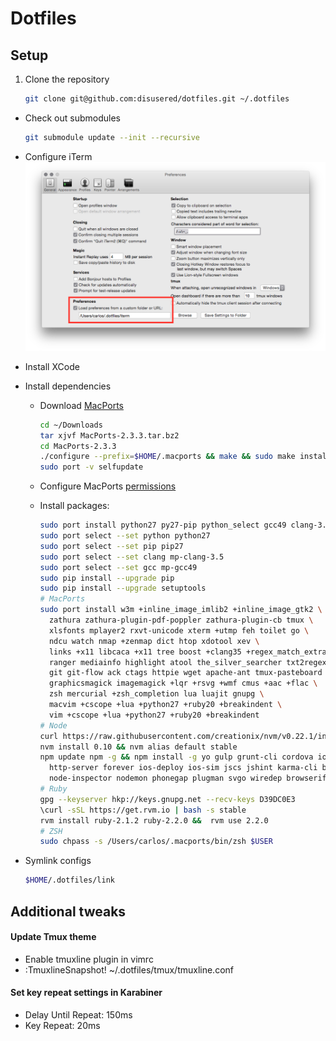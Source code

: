 # Dotfiles

## Setup

1. Clone the repository
    ```bash
    git clone git@github.com:disusered/dotfiles.git ~/.dotfiles
    ```

- Check out submodules
    ```bash
    git submodule update --init --recursive
    ```

- Configure iTerm
  ![iTerm2 Configuration](https://raw.githubusercontent.com/disusered/dotfiles/docs/images/iterm.png "iTerm2 Configuration")

- Install XCode

- Install dependencies
  - Download [MacPorts](https://www.macports.org/install.php#source)
    ```bash
    cd ~/Downloads
    tar xjvf MacPorts-2.3.3.tar.bz2
    cd MacPorts-2.3.3
    ./configure --prefix=$HOME/.macports && make && sudo make install
    sudo port -v selfupdate
    ```

  - Configure MacPorts [permissions](http://superuser.com/a/570146/34947)

  - Install packages:
      ```bash
      sudo port install python27 py27-pip python_select gcc49 clang-3.5
      sudo port select --set python python27
      sudo port select --set pip pip27
      sudo port select --set clang mp-clang-3.5
      sudo port select --set gcc mp-gcc49
      sudo pip install --upgrade pip
      sudo pip install --upgrade setuptools
      # MacPorts
      sudo port install w3m +inline_image_imlib2 +inline_image_gtk2 \
        zathura zathura-plugin-pdf-poppler zathura-plugin-cb tmux \
        xlsfonts mplayer2 rxvt-unicode xterm +utmp feh toilet go \
        ndcu watch nmap +zenmap dict htop xdotool xev \
        links +x11 libcaca +x11 tree boost +clang35 +regex_match_extra \
        ranger mediainfo highlight atool the_silver_searcher txt2regex \
        git git-flow ack ctags httpie wget apache-ant tmux-pasteboard \
        graphicsmagick imagemagick +lqr +rsvg +wmf cmus +aac +flac \
        zsh mercurial +zsh_completion lua luajit gnupg \
        macvim +cscope +lua +python27 +ruby20 +breakindent \
        vim +cscope +lua +python27 +ruby20 +breakindent
      # Node
      curl https://raw.githubusercontent.com/creationix/nvm/v0.22.1/install.sh | bash
      nvm install 0.10 && nvm alias default stable
      npm update npm -g && npm install -g yo gulp grunt-cli cordova ionic \
        http-server forever ios-deploy ios-sim jscs jshint karma-cli bower \
        node-inspector nodemon phonegap plugman svgo wiredep browserify
      # Ruby
      gpg --keyserver hkp://keys.gnupg.net --recv-keys D39DC0E3
      \curl -sSL https://get.rvm.io | bash -s stable
      rvm install ruby-2.1.2 ruby-2.2.0 &&  rvm use 2.2.0
      # ZSH
      sudo chpass -s /Users/carlos/.macports/bin/zsh $USER
      ```

- Symlink configs
    ```bash
    $HOME/.dotfiles/link
    ```

## Additional tweaks

#### Update Tmux theme
- Enable tmuxline plugin in vimrc
- :TmuxlineSnapshot! ~/.dotfiles/tmux/tmuxline.conf

#### Set key repeat settings in Karabiner
- Delay Until Repeat: 150ms
- Key Repeat: 20ms
